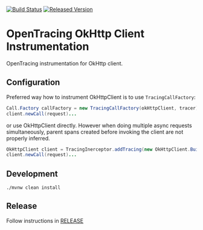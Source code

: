 [![Build Status][ci-img]][ci] [![Released Version][maven-img]][maven]

# OpenTracing OkHttp Client Instrumentation
OpenTracing instrumentation for OkHttp client.

## Configuration
Preferred way how to instrument OkHttpClient is to use `TracingCallFactory`:
```java
Call.Factory callFactory = new TracingCallFactory(okHttpClient, tracer);
client.newCall(request)...
```
or use OkHttpClient directly. However when doing multiple async requests simultaneously, parent spans created
before invoking the client are not properly inferred.
```java
OkHttpClient client = TracingInerceptor.addTracing(new OkHttpClient.Builder(), tracer)
client.newCall(request)...
```

## Development
```shell
./mvnw clean install
```

## Release
Follow instructions in [RELEASE](RELEASE.md)

   [ci-img]: https://travis-ci.org/opentracing-contrib/java-okhttp.svg?branch=master
   [ci]: https://travis-ci.org/opentracing-contrib/java-okhttp
   [maven-img]: https://img.shields.io/maven-central/v/io.opentracing.contrib/opentracing-okhttp3.svg?maxAge=2592000
   [maven]: http://search.maven.org/#search%7Cga%7C1%7Copentracing-okhttp3
